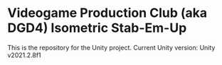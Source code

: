 # Videogame Production Club (aka DGD4) Isometric Stab-Em-Up
This is the repository for the Unity project. Current Unity version: Unity v2021.2.8f1
